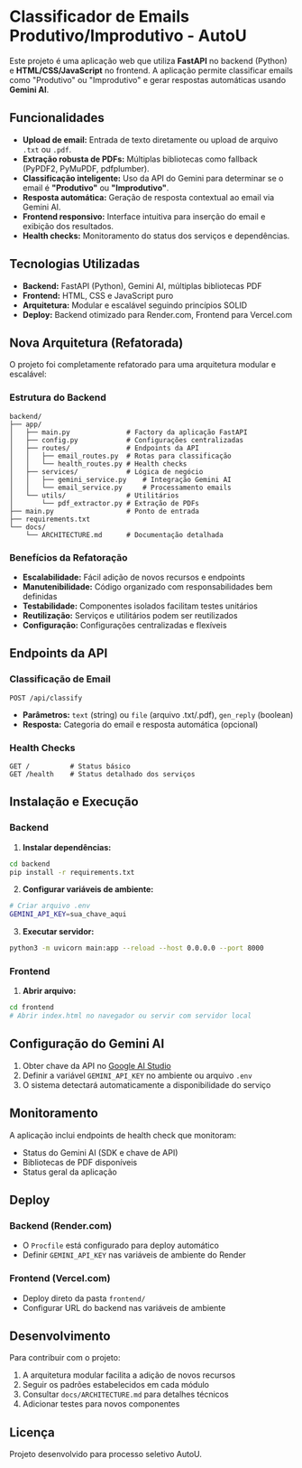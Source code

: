 # Classificador de Emails Produtivo/Improdutivo - AutoU

Este projeto é uma aplicação web que utiliza **FastAPI** no backend (Python) e **HTML/CSS/JavaScript** no frontend. A aplicação permite classificar emails como "Produtivo" ou "Improdutivo" e gerar respostas automáticas usando **Gemini AI**.

## Funcionalidades

- **Upload de email:** Entrada de texto diretamente ou upload de arquivo `.txt` ou `.pdf`.
- **Extração robusta de PDFs:** Múltiplas bibliotecas como fallback (PyPDF2, PyMuPDF, pdfplumber).
- **Classificação inteligente:** Uso da API do Gemini para determinar se o email é **"Produtivo"** ou **"Improdutivo"**.
- **Resposta automática:** Geração de resposta contextual ao email via Gemini AI.
- **Frontend responsivo:** Interface intuitiva para inserção do email e exibição dos resultados.
- **Health checks:** Monitoramento do status dos serviços e dependências.

## Tecnologias Utilizadas

- **Backend:** FastAPI (Python), Gemini AI, múltiplas bibliotecas PDF
- **Frontend:** HTML, CSS e JavaScript puro
- **Arquitetura:** Modular e escalável seguindo princípios SOLID
- **Deploy:** Backend otimizado para Render.com, Frontend para Vercel.com

## Nova Arquitetura (Refatorada)

O projeto foi completamente refatorado para uma arquitetura modular e escalável:

### Estrutura do Backend

```
backend/
├── app/
│   ├── main.py              # Factory da aplicação FastAPI
│   ├── config.py            # Configurações centralizadas
│   ├── routes/              # Endpoints da API
│   │   ├── email_routes.py  # Rotas para classificação
│   │   └── health_routes.py # Health checks
│   ├── services/            # Lógica de negócio
│   │   ├── gemini_service.py    # Integração Gemini AI
│   │   └── email_service.py     # Processamento emails
│   └── utils/               # Utilitários
│       └── pdf_extractor.py # Extração de PDFs
├── main.py                  # Ponto de entrada
├── requirements.txt
└── docs/
    └── ARCHITECTURE.md      # Documentação detalhada
```

### Benefícios da Refatoração

- **Escalabilidade:** Fácil adição de novos recursos e endpoints
- **Manutenibilidade:** Código organizado com responsabilidades bem definidas
- **Testabilidade:** Componentes isolados facilitam testes unitários
- **Reutilização:** Serviços e utilitários podem ser reutilizados
- **Configuração:** Configurações centralizadas e flexíveis

## Endpoints da API

### Classificação de Email
```
POST /api/classify
```
- **Parâmetros:** `text` (string) ou `file` (arquivo .txt/.pdf), `gen_reply` (boolean)
- **Resposta:** Categoria do email e resposta automática (opcional)

### Health Checks
```
GET /          # Status básico
GET /health    # Status detalhado dos serviços
```

## Instalação e Execução

### Backend

1. **Instalar dependências:**
```bash
cd backend
pip install -r requirements.txt
```

2. **Configurar variáveis de ambiente:**
```bash
# Criar arquivo .env
GEMINI_API_KEY=sua_chave_aqui
```

3. **Executar servidor:**
```bash
python3 -m uvicorn main:app --reload --host 0.0.0.0 --port 8000
```

### Frontend

1. **Abrir arquivo:**
```bash
cd frontend
# Abrir index.html no navegador ou servir com servidor local
```

## Configuração do Gemini AI

1. Obter chave da API no [Google AI Studio](https://makersuite.google.com/app/apikey)
2. Definir a variável `GEMINI_API_KEY` no ambiente ou arquivo `.env`
3. O sistema detectará automaticamente a disponibilidade do serviço

## Monitoramento

A aplicação inclui endpoints de health check que monitoram:
- Status do Gemini AI (SDK e chave de API)
- Bibliotecas de PDF disponíveis
- Status geral da aplicação

## Deploy

### Backend (Render.com)
- O `Procfile` está configurado para deploy automático
- Definir `GEMINI_API_KEY` nas variáveis de ambiente do Render

### Frontend (Vercel.com)
- Deploy direto da pasta `frontend/`
- Configurar URL do backend nas variáveis de ambiente

## Desenvolvimento

Para contribuir com o projeto:

1. A arquitetura modular facilita a adição de novos recursos
2. Seguir os padrões estabelecidos em cada módulo
3. Consultar `docs/ARCHITECTURE.md` para detalhes técnicos
4. Adicionar testes para novos componentes

## Licença

Projeto desenvolvido para processo seletivo AutoU.

